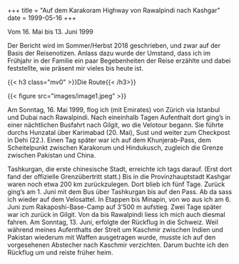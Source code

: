 +++
title = "Auf dem Karakoram Highway von Rawalpindi nach Kashgar"
date = 1999-05-16
+++

Vom 16. Mai bis 13. Juni 1999

Der Bericht wird im Sommer/Herbst 2018 geschrieben, und zwar auf der
Basis der Reisenotizen. Anlass dazu wurde der Umstand, dass ich im
Frühjahr in der Familie ein paar Begebenheiten der Reise erzählte und
dabei feststellte, wie präsent mir vieles bis heute ist.

{{< h3 class="mv0" >}}Die Route{{< /h3>}}

{{< figure src="images/image1.jpeg" >}}

Am Sonntag, 16. Mai 1999, flog ich (mit Emirates) von Zürich via
Istanbul und Dubai nach Rawalpindi. Nach eineinhalb Tagen Aufenthalt
dort ging’s in einer nächtlichen Busfahrt nach Gilgit, wo die Velotour
begann. Sie führte durchs Hunzatal über Karimabad (20. Mai), Sust und
weiter zum Checkpost in Dehi (22.). Einen Tag später war ich auf dem
Khunjerab-Pass, dem Scheitelpunkt zwischen Karakorum und Hindukusch,
zugleich die Grenze zwischen Pakistan und China.

Tashkurgan, die erste chinesische Stadt, erreichte ich tags darauf.
(Erst dort fand der offizielle Grenzübertritt statt.) Bis in die
Provinzhauptstadt Kashgar waren noch etwa 200 km zurückzulegen. Dort
blieb ich fünf Tage. Zurück ging’s am 1. Juni mit dem Bus über
Tashkurgan bis auf den Pass. Ab da sass ich wieder auf dem Velosattel.
In Etappen bis Minapin, von wo aus ich am 6. Juni zum
Rakaposhi-Base-Camp auf 3'500 m aufstieg. Zwei Tage später war ich
zurück in Gilgit. Von da bis Rawalpindi liess ich mich auch diesmal
fahren. Am Sonntag, 13. Juni, erfolgte der Rückflug in die Schweiz. Weil
während meines Aufenthalts der Streit um Kaschmir zwischen Indien und
Pakistan wiederum mit Waffen ausgetragen wurde, musste ich auf den
vorgesehenen Abstecher nach Kaschmir verzichten. Darum buchte ich den
Rückflug um und reiste früher heim.
